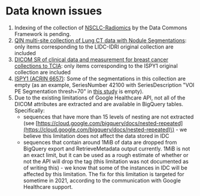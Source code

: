 # Data known issues



1. Indexing of the collection of [NSCLC-Radiomics](https://wiki.cancerimagingarchive.net/display/Public/NSCLC-Radiomics)  by the Data Commons Framework is pending.
2. [QIN multi-site collection of Lung CT data with Nodule Segmentations](https://doi.org/10.7937/K9/TCIA.2015.1BUVFJR7): only items corresponding to the LIDC-IDRI original collection are included
3. [DICOM SR of clinical data and measurement for breast cancer collections to TCIA](https://doi.org/10.7937/TCIA.2019.wgllssg1): only items corresponding to the ISPY1 original collection are included
4. [ISPY1 \(ACRIN 6657\)](https://doi.org/10.7937/K9/TCIA.2016.HdHpgJLK): Some of the segmentations in this collection are empty \(as an example, SeriesNumber 42100 with SeriesDescription "VOI PE Segmentation thresh=70" in [this study](https://viewer.imaging.datacommons.cancer.gov/viewer/1.3.6.1.4.1.14519.5.2.1.7695.1700.186130315530827043916665138479) is empty\).
5. Due to the existing limitations of Google Healthcare API, not all of the DICOM attributes are extracted and are available in BigQuery tables. Specifically:
   * sequences that have more than 15 levels of nesting are not extracted \(see [https://cloud.google.com/bigquery/docs/nested-repeated](https://cloud.google.com/bigquery/docs/nested-repeated)\) - we believe this limitation does not affect the data stored in IDC
   * sequences that contain around 1MiB of data are dropped from BigQuery export and RetrieveMetadata output currently. 1MiB is not an exact limit, but it can be used as a rough estimate of whether or not the API will drop the tag \(this limitation was not documented as of writing this\) - we know that some of the instances in IDC will be affected by this limitation. The fix for this limitation is targeted for sometime in 2021, according to the communication with Google Healthcare support. 

